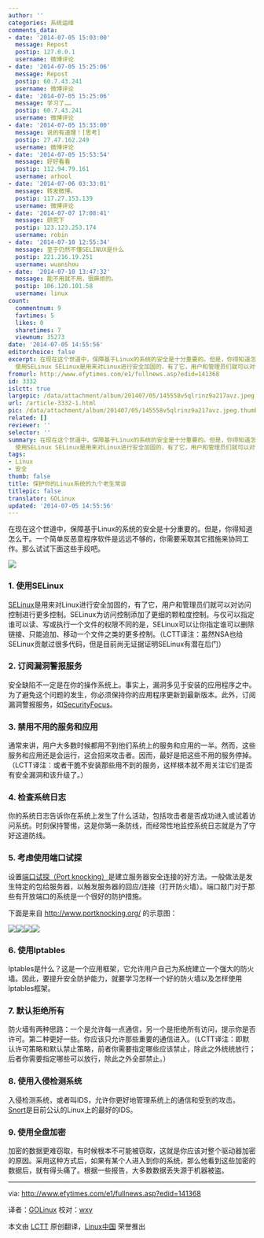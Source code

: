 ```yaml
---
author: ''
categories: 系统运维
comments_data:
- date: '2014-07-05 15:03:00'
  message: Repost
  postip: 127.0.0.1
  username: 微博评论
- date: '2014-07-05 15:25:06'
  message: Repost
  postip: 60.7.43.241
  username: 微博评论
- date: '2014-07-05 15:25:06'
  message: 学习了……
  postip: 60.7.43.241
  username: 微博评论
- date: '2014-07-05 15:33:00'
  message: 说的有道理！[思考]
  postip: 27.47.162.249
  username: 微博评论
- date: '2014-07-05 15:53:54'
  message: 好好看看
  postip: 112.94.79.161
  username: arhool
- date: '2014-07-06 03:33:01'
  message: 转发微博。
  postip: 117.27.153.139
  username: 微博评论
- date: '2014-07-07 17:08:41'
  message: 研究下
  postip: 123.123.253.174
  username: robin
- date: '2014-07-10 12:55:34'
  message: 至于仍然不懂SELINUX是什么
  postip: 221.216.19.251
  username: wuanshou
- date: '2014-07-10 13:47:32'
  message: 能不用就不用，很麻烦的。
  postip: 106.120.101.58
  username: linux
count:
  commentnum: 9
  favtimes: 5
  likes: 0
  sharetimes: 7
  viewnum: 35273
date: '2014-07-05 14:55:56'
editorchoice: false
excerpt: 在现在这个世道中，保障基于Linux的系统的安全是十分重要的。但是，你得知道怎么干。一个简单反恶意程序软件是远远不够的，你需要采取其它措施来协同工作。那么试试下面这些手段吧。  1.
  使用SELinux SELinux是用来对Linux进行安全加固的，有了它，用户和管理员们就可以对访问控制进行更多控制。SELinux为访问控制添加了更细的颗粒度控制。与仅可以指定谁可以读、写或执行一个文件的权限不同的是，SELinux可以让你指定谁可以删除链接、只能追加、移动一个文件之类的更多控制。（LCTT译注：虽然NSA也给SELinux贡献过很多代码，但是目前尚无
fromurl: http://www.efytimes.com/e1/fullnews.asp?edid=141368
id: 3332
islctt: true
largepic: /data/attachment/album/201407/05/145558v5qlrinz9a217avz.jpeg
url: /article-3332-1.html
pic: /data/attachment/album/201407/05/145558v5qlrinz9a217avz.jpeg.thumb.jpg
related: []
reviewer: ''
selector: ''
summary: 在现在这个世道中，保障基于Linux的系统的安全是十分重要的。但是，你得知道怎么干。一个简单反恶意程序软件是远远不够的，你需要采取其它措施来协同工作。那么试试下面这些手段吧。  1.
  使用SELinux SELinux是用来对Linux进行安全加固的，有了它，用户和管理员们就可以对访问控制进行更多控制。SELinux为访问控制添加了更细的颗粒度控制。与仅可以指定谁可以读、写或执行一个文件的权限不同的是，SELinux可以让你指定谁可以删除链接、只能追加、移动一个文件之类的更多控制。（LCTT译注：虽然NSA也给SELinux贡献过很多代码，但是目前尚无
tags:
- Linux
- 安全
thumb: false
title: 保护你的Linux系统的九个老生常谈
titlepic: false
translator: GOLinux
updated: '2014-07-05 14:55:56'
---
```


在现在这个世道中，保障基于Linux的系统的安全是十分重要的。但是，你得知道怎么干。一个简单反恶意程序软件是远远不够的，你需要采取其它措施来协同工作。那么试试下面这些手段吧。


![](/data/attachment/album/201407/05/145558v5qlrinz9a217avz.jpeg)


### 1. 使用SELinux


[SELinux](http://selinuxproject.org/page/Main_Page)是用来对Linux进行安全加固的，有了它，用户和管理员们就可以对访问控制进行更多控制。SELinux为访问控制添加了更细的颗粒度控制。与仅可以指定谁可以读、写或执行一个文件的权限不同的是，SELinux可以让你指定谁可以删除链接、只能追加、移动一个文件之类的更多控制。（LCTT译注：虽然NSA也给SELinux贡献过很多代码，但是目前尚无证据证明SELinux有潜在后门）


### 2. 订阅漏洞警报服务


安全缺陷不一定是在你的操作系统上。事实上，漏洞多见于安装的应用程序之中。为了避免这个问题的发生，你必须保持你的应用程序更新到最新版本。此外，订阅漏洞警报服务，如[SecurityFocus](http://www.securityfocus.com/rss/vulnerabilities.xml)。


### 3. 禁用不用的服务和应用


通常来讲，用户大多数时候都用不到他们系统上的服务和应用的一半。然而，这些服务和应用还是会运行，这会招来攻击者。因而，最好是把这些不用的服务停掉。（LCTT译注：或者干脆不安装那些用不到的服务，这样根本就不用关注它们是否有安全漏洞和该升级了。）


### 4. 检查系统日志


你的系统日志告诉你在系统上发生了什么活动，包括攻击者是否成功进入或试着访问系统。时刻保持警惕，这是你第一条防线，而经常性地监控系统日志就是为了守好这道防线。


### 5. 考虑使用端口试探


设置[端口试探（Port knocking）](http://en.wikipedia.org/wiki/Port_knocking)是建立服务器安全连接的好方法。一般做法是发生特定的包给服务器，以触发服务器的回应/连接（打开防火墙）。端口敲门对于那些有开放端口的系统是一个很好的防护措施。


下面是来自 <http://www.portknocking.org/> 的示意图：


![](/data/attachment/album/201407/05/145602lzssccczj3cdc3gd.png)![](/data/attachment/album/201407/05/145603n50k1d0z5nuxmlql.png)![](/data/attachment/album/201407/05/145604jprpaxdazzpsgmd3.png)![](/data/attachment/album/201407/05/145605doztzayht6xxo60a.png)


### 6. 使用Iptables


Iptables是什么？这是一个应用框架，它允许用户自己为系统建立一个强大的防火墙。因此，要提升安全防护能力，就要学习怎样一个好的防火墙以及怎样使用Iptables框架。


### 7. 默认拒绝所有


防火墙有两种思路：一个是允许每一点通信，另一个是拒绝所有访问，提示你是否许可。第二种更好一些。你应该只允许那些重要的通信进入。（LCTT译注：即默认许可策略和默认禁止策略，前者你需要指定哪些应该禁止，除此之外统统放行；后者你需要指定哪些可以放行，除此之外全部禁止。）


### 8. 使用入侵检测系统


入侵检测系统，或者叫IDS，允许你更好地管理系统上的通信和受到的攻击。[Snort](http://www.snort.org/)是目前公认的Linux上的最好的IDS。


### 9. 使用全盘加密


加密的数据更难窃取，有时候根本不可能被窃取，这就是你应该对整个驱动器加密的原因。采用这种方式后，如果有某个人进入到你的系统，那么他看到这些加密的数据后，就有得头痛了。根据一些报告，大多数数据丢失源于机器被盗。




---


via: <http://www.efytimes.com/e1/fullnews.asp?edid=141368>


译者：[GOLinux](https://github.com/GOLinux) 校对：[wxy](https://github.com/wxy)


本文由 [LCTT](https://github.com/LCTT/TranslateProject) 原创翻译，[Linux中国](http://linux.cn/) 荣誉推出